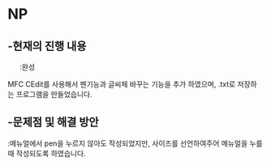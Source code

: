 # NP

## -현재의 진행 내용 

<ol> :완성 </ol>
MFC CEdit를 사용해서 펜기능과 글씨체 바꾸는 기능을 추가
하였으며, .txt로 저장하는 프로그램을 만들었습니다.

## -문제점 및 해결 방안
:메뉴얼에서 pen을 누르지 않아도 작성되었지만,
사이즈를 선언하여주어 메뉴얼을 누를 때 작성되도록 하였습니다.
